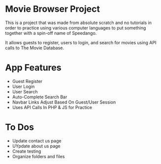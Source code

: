 # Movie Browser Project

This is a project that was made from absolute scratch and no tutorials in order to practice using various computer languages to put something together with a spin-off name of Speedango.

It allows guests to register, users to login, and search for movies using API calls to The Movie Database.

# App Features
* Guest Register
* User Login
* User Search
* Auto-Complete Search Bar
* Navbar Links Adjust Based On Guest/User Session
* Uses API Calls In PHP & JS for Practice

# To Dos
* Update contact us page
* UYpdate about us page
* Create testing
* Organize folders and files

